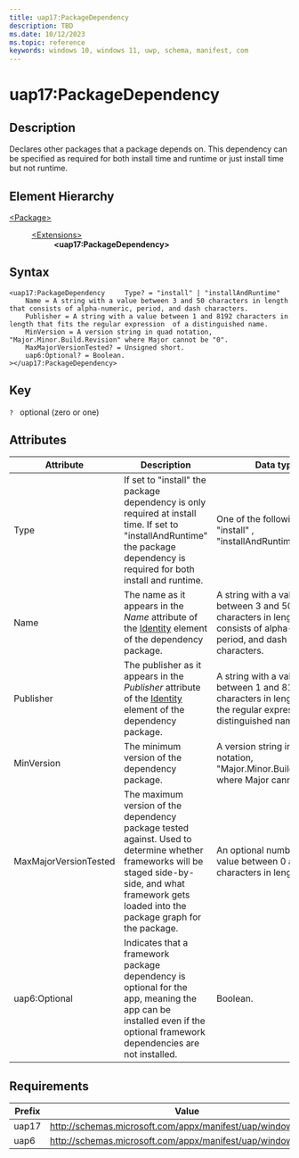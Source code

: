 ```yaml
---
title: uap17:PackageDependency
description: TBD
ms.date: 10/12/2023
ms.topic: reference
keywords: windows 10, windows 11, uwp, schema, manifest, com
---
```


# uap17:PackageDependency



## Description

Declares other packages that a package depends on. This dependency can be specified as required for both install time and runtime or just install time but not runtime.



## Element Hierarchy
<dl><dt><a href = "element-package.md">&lt;Package&gt;</a></dt>
<dd>
<dl><dt><a href = "element-extensions.md">&lt;Extensions&gt;</a></dt>
<dd>
<dd><b>&lt;uap17:PackageDependency&gt;</b></dd></dd>
</dl>
</dd>
</dl>

## Syntax
```syntax
<uap17:PackageDependency     Type? = "install" | "installAndRuntime"
    Name = A string with a value between 3 and 50 characters in length that consists of alpha-numeric, period, and dash characters.
    Publisher = A string with a value between 1 and 8192 characters in length that fits the regular expression  of a distinguished name.
    MinVersion = A version string in quad notation, "Major.Minor.Build.Revision" where Major cannot be "0".
    MaxMajorVersionTested? = Unsigned short.
    uap6:Optional? = Boolean.
></uap17:PackageDependency>
```

## Key
`?`    optional (zero or one) 


## Attributes

| Attribute | Description | Data type | Required |
| -----------| -------------| -----------| ----------|
| Type | If set to "install" the package dependency is only required at install time. If set to "installAndRuntime" the package dependency is required for both install and runtime. | One of the following values: "install" , "installAndRuntime"| No |
| Name | The name as it appears in the *Name* attribute of the [Identity](element-identity.md) element of the dependency package. | A string with a value between 3 and 50 characters in length that consists of alpha-numeric, period, and dash characters.| Yes |
| Publisher | The publisher as it appears in the *Publisher* attribute of the [Identity](element-identity.md)  element of the dependency package. | A string with a value between 1 and 8192 characters in length that fits the regular expression  of a distinguished name.| Yes |
| MinVersion | The minimum version of the dependency package. | A version string in quad notation, "Major.Minor.Build.Revision" where Major cannot be "0".| Yes |
| MaxMajorVersionTested | The maximum version of the dependency package tested against. Used to determine whether frameworks will be staged side-by-side, and what framework gets loaded into the package graph for the package. | An optional number with a value between 0 and 512 characters in length. | Unsigned short.| No |
| uap6:Optional | Indicates that a framework package dependency is optional for the app, meaning the app can be installed even if the optional framework dependencies are not installed. | Boolean.| No |



## Requirements
| Prefix | Value |
| ---------------| -------------------------------------------------------------|
| uap17 | http://schemas.microsoft.com/appx/manifest/uap/windows10/17 |
| uap6 | http://schemas.microsoft.com/appx/manifest/uap/windows10/6 |